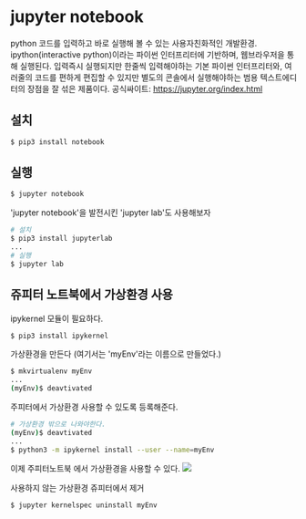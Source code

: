 # jupyter notebook
python 코드를 입력하고 바로 실행해 볼 수 있는 사용자친화적인 개발환경. ipython(interactive python)이라는 파이썬 인터프리터에 기반하며, 웹브라우저을 통해 실행된다.
입력즉시 실행되지만 한줄씩 입력해야하는 기본 파이썬 인터프리터와, 여러줄의 코드를 편하게 편집할 수 있지만 별도의 콘솔에서 실행해야하는 범용 텍스트에디터의 장점을 잘 섞은 제품이다.
공식싸이트: https://jupyter.org/index.html

## 설치
```bash
$ pip3 install notebook
```
## 실행
```bash
$ jupyter notebook
```
'jupyter notebook'을 발전시킨 'jupyter lab'도 사용해보자
```bash
# 설치
$ pip3 install jupyterlab
...
# 실행
$ jupyter lab
```

## 쥬피터 노트북에서 가상환경 사용
ipykernel 모듈이 필요하다.
```bash
$ pip3 install ipykernel
```

가상환경을 만든다 (여기서는 'myEnv'라는 이름으로 만들었다.)
```bash
$ mkvirtualenv myEnv
...
(myEnv)$ deavtivated
```
주피터에서 가상환경 사용할 수 있도록 등록해준다.
```bash
# 가상환경 밖으로 나와야한다.
(myEnv)$ deavtivated
...
$ python3 -m ipykernel install --user --name=myEnv
```
이제 주피터노트북 에서 가상환경을 사용할 수 있다.
![](https://p195.p4.n0.cdn.getcloudapp.com/items/jkuKQ7AG/Image+2020-02-28+at+11.26.52+AM.png?v=d1d51cfac8726fdb187858df7d01a574)

사용하지 않는 가상환경 쥬피터에서 제거
```bash
$ jupyter kernelspec uninstall myEnv
```

